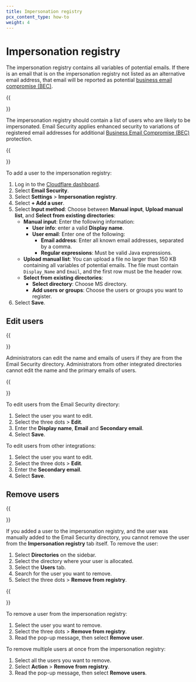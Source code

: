 ```yaml
---
title: Impersonation registry
pcx_content_type: how-to
weight: 4
---
```


# Impersonation registry

The impersonation registry contains all variables of potential emails. If there is an email that is on the impersonation registry not listed as an alternative email address, that email will be reported as potential [business email compromise (BEC)](https://www.cloudflare.com/en-gb/learning/email-security/business-email-compromise-bec/).

{{<Aside type="note">}}

The impersonation registry should contain a list of users who are likely to be impersonated. Email Security applies enhanced security to variations of registered email addresses for additional [Business Email Compromise (BEC)](https://www.cloudflare.com/en-gb/learning/email-security/business-email-compromise-bec/) protection.

{{</Aside>}}

To add a user to the impersonation registry:

1. Log in to the [Cloudflare dashboard](https://dash.cloudflare.com/).
2. Select **Email Security**.
3. Select **Settings** > **Impersonation registry**.
4. Select **+ Add a user**.
5. Select **Input method**: Choose between **Manual input**, **Upload manual list**, and **Select from existing directories**:
   - **Manual input**: Enter the following information:
       - **User info**: enter a valid **Display name**.
       - **User email**: Enter one of the following:
         - **Email address**: Enter all known email addresses, separated by a comma.
         - **Regular expressions**: Must be valid Java expressions.
   - **Upload manual list**: You can upload a file no larger than 150 KB containing all variables of potential emails. The file must contain `Display_Name` and `Email`, and the first row must be the header row.
   - **Select from existing directories**:
       - **Select directory**: Choose MS directory.
       - **Add users or groups**: Choose the users or groups you want to register.
6. Select **Save**.

## Edit users

{{<Aside type="note">}}

Administrators can edit the name and emails of users if they are from the Email Security directory. Administrators from other integrated directories cannot edit the name and the primary emails of users.

{{</Aside>}}

To edit users from the Email Security directory:

1. Select the user you want to edit.
2. Select the three dots > **Edit**.
3. Enter the **Display name**, **Email** and **Secondary email**.
4. Select **Save**.

To edit users from other integrations:

1. Select the user you want to edit.
2. Select the three dots > **Edit**.
3. Enter the **Secondary email**.
4. Select **Save**.

## Remove users

{{<Aside type="note">}}

If you added a user to the impersonation registry, and the user was manually added to the Email Security directory, you cannot remove the user from the **Impersonation registry** tab itself. To remove the user:

1. Select **Directories** on the sidebar.
2. Select the directory where your user is allocated.
3. Select the **Users** tab.
4. Search for the user you want to remove.
5. Select the three dots > **Remove from registry**.

{{</Aside>}}

To remove a user from the impersonation registry:

1. Select the user you want to remove.
2. Select the three dots > **Remove from registry**.
3. Read the pop-up message, then select **Remove user**.

To remove multiple users at once from the impersonation registry:

1. Select all the users you want to remove.
2. Select **Action** > **Remove from registry**.
3. Read the pop-up message, then select **Remove users**.